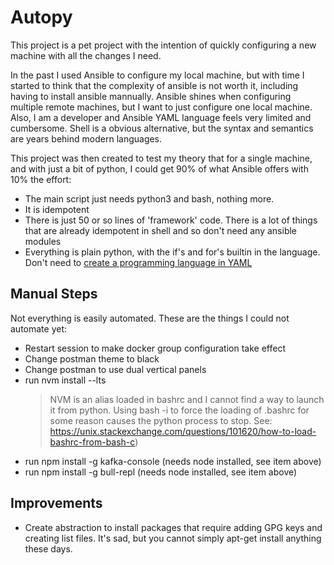 # Autopy

This project is a pet project with the intention of quickly configuring a new machine with all the changes I need.

In the past I used Ansible to configure my local machine, but with time I started to think that the complexity of ansible
is not worth it, including having to install ansible mannually. Ansible shines when configuring multiple remote machines, but
I want to just configure one local machine. Also, I am a developer and Ansible YAML language feels very limited and cumbersome.
Shell is a obvious alternative, but the syntax and semantics are years behind modern languages.

This project was then created to test my theory that for a single machine, and with just a bit of python, I could get 90% of what 
Ansible offers with 10% the effort:

- The main script just needs python3 and bash, nothing more.
- It is idempotent
- There is just 50 or so lines of 'framework' code. There is a lot of things that are already idempotent in shell and so don't need any ansible modules
- Everything is plain python, with the if's and for's builtin in the language. Don't need to [create a programming language in YAML](https://stackoverflow.com/questions/40127586/is-ansible-turing-complete)

## Manual Steps
Not everything is easily automated. These are the things I could not automate yet:

- Restart session to make docker group configuration take effect
- Change postman theme to black
- Change postman to use dual vertical panels
- run nvm install --lts 
  > NVM is an alias loaded in bashrc and I cannot find a way to launch it from python. Using bash -i to force the loading of .bashrc for some reason causes the python process to stop. See: https://unix.stackexchange.com/questions/101620/how-to-load-bashrc-from-bash-c)
- run npm install -g kafka-console (needs node installed, see item above)
- run npm install -g bull-repl (needs node installed, see item above)

## Improvements
- Create abstraction to install packages that require adding GPG keys and creating list files. It's sad, but you cannot simply apt-get install anything these days.